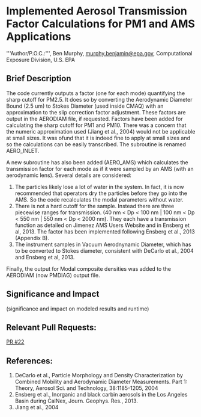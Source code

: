 # Implemented Aerosol Transmission Factor Calculations for PM1 and AMS Applications

'''Author/P.O.C.:''', Ben Murphy, murphy.benjamin@epa.gov, Computational Exposure Division, U.S. EPA

## Brief Description 

The code currently outputs a factor (one for each mode) quantifying the sharp cutoff for PM2.5. It does so by converting the Aerodynamic Diameter Bound (2.5 um) to Stokes Diameter (used inside CMAQ) with an approximation to the slip correction factor adjustment. These factors are output in the AERODIAM file, if requested. Factors have been added for calculating the sharp cutoff for PM1 and PM10. There was a concern that the numeric approximation used (Jiang et al., 2004) would not be applicable at small sizes. It was ofund that it is indeed fine to apply at small sizes and so the calculations can be easily transcribed. The subroutine is renamed AERO_INLET.

A new subroutine has also been added (AERO_AMS) which calculates the transmission factor for each mode as if it were sampled by an AMS (with an aerodynamic lens). Several details are considered:
1) The particles likely lose a lot of water in the system. In fact, it is now recommended that operators dry the particles before they go into the AMS. So the code recalculates the modal parameters without water.
2) There is not a hard cutoff for the sample. Instead there are three piecewise ranges for transmission. (40 nm < Dp < 100 nm | 100 nm < Dp < 550 nm | 550 nm < Dp < 2000 nm). They each have a transmission function as detailed on Jimenez AMS Users Website and in Ensberg et al, 2013. The factor has been implemented following Ensberg et al., 2013 (Appendix B).
3) The instrument samples in Vacuum Aerodnynamic Diameter, which has to be converted to Stokes diameter, consistent with DeCarlo et al., 2004 and Ensberg et al, 2013.

Finally, the output for Modal composite densities was added to the AERODIAM (now PMDIAG) output file.

## Significance and Impact

(significance and impact on modeled results and runtime)

## Relevant Pull Requests: 
  [PR #22](/usepa/cmaq/pull/22)

## References: 

1. DeCarlo et al., Particle Morphology and Density Characterization by Combined Mobility and Aerodynamic Diameter Measurements. Part 1: Theory, Aerosol Sci. and Technology, 38:1185-1205, 2004
2. Ensberg et al., Inorganic and black carbin aerosols in the Los Angeles Basin during CalNex, Journ. Geophys. Res., 2013.
3. Jiang et al., 2004
